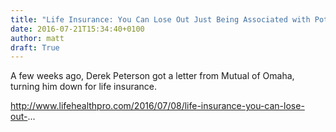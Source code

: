 ```yaml
---
title: "Life Insurance: You Can Lose Out Just Being Associated with Pot"
date: 2016-07-21T15:34:40+0100
author: matt
draft: True
---
```

A few weeks ago, Derek Peterson got a letter from Mutual of Omaha, turning him down for life insurance.

http://www.lifehealthpro.com/2016/07/08/life-insurance-you-can-lose-out-...

